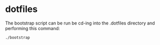 dotfiles
========

The bootstrap script can be run be cd-ing into the .dotfiles directory and performing this command:
```bash
./bootstrap
```